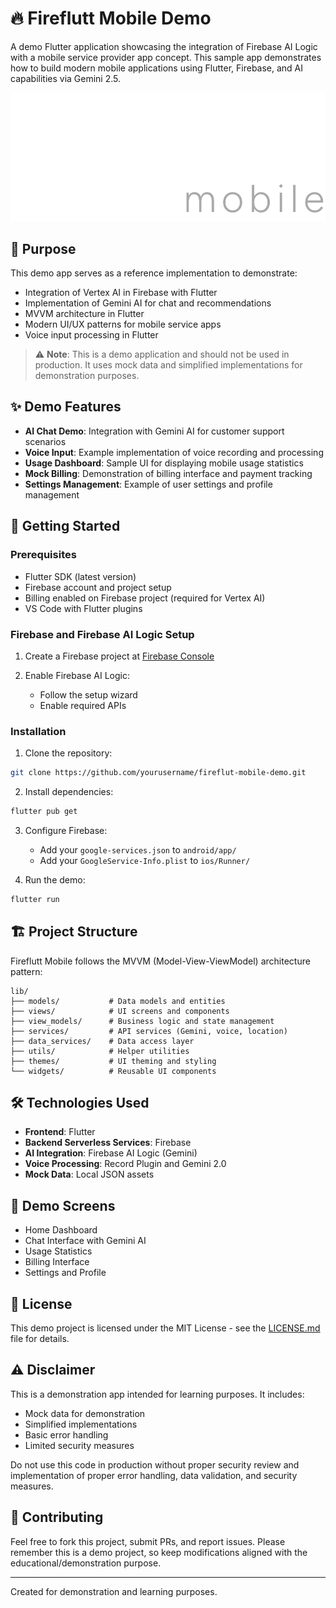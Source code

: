 # 🔥 Fireflutt Mobile Demo

A demo Flutter application showcasing the integration of Firebase AI Logic with a mobile service provider app concept. This sample app demonstrates how to build modern mobile applications using Flutter, Firebase, and AI capabilities via Gemini 2.5.

![Fireflut Mobile Banner](assets/provider-logo.png)

## 🎯 Purpose

This demo app serves as a reference implementation to demonstrate:
- Integration of Vertex AI in Firebase with Flutter
- Implementation of Gemini AI for chat and recommendations
- MVVM architecture in Flutter
- Modern UI/UX patterns for mobile service apps
- Voice input processing in Flutter

> ⚠️ **Note**: This is a demo application and should not be used in production. It uses mock data and simplified implementations for demonstration purposes.

## ✨ Demo Features

- **AI Chat Demo**: Integration with Gemini AI for customer support scenarios
- **Voice Input**: Example implementation of voice recording and processing
- **Usage Dashboard**: Sample UI for displaying mobile usage statistics
- **Mock Billing**: Demonstration of billing interface and payment tracking
- **Settings Management**: Example of user settings and profile management

## 🚀 Getting Started

### Prerequisites

- Flutter SDK (latest version)
- Firebase account and project setup
- Billing enabled on Firebase project (required for Vertex AI)
- VS Code with Flutter plugins

### Firebase and Firebase AI Logic Setup

1. Create a Firebase project at [Firebase Console](https://console.firebase.google.com/)

2. Enable Firebase AI Logic:
   - Follow the setup wizard
   - Enable required APIs
   

### Installation

1. Clone the repository:
```bash
git clone https://github.com/yourusername/fireflut-mobile-demo.git
```

2. Install dependencies:
```bash
flutter pub get
```

3. Configure Firebase:
   - Add your `google-services.json` to `android/app/`
   - Add your `GoogleService-Info.plist` to `ios/Runner/`

4. Run the demo:
```bash
flutter run
```

## 🏗️ Project Structure
Fireflutt Mobile follows the MVVM (Model-View-ViewModel) architecture pattern:

```
lib/
├── models/           # Data models and entities
├── views/            # UI screens and components
├── view_models/      # Business logic and state management
├── services/         # API services (Gemini, voice, location)
├── data_services/    # Data access layer
├── utils/            # Helper utilities
├── themes/           # UI theming and styling
└── widgets/          # Reusable UI components
```

## 🛠️ Technologies Used

- **Frontend**: Flutter
- **Backend Serverless Services**: Firebase
- **AI Integration**: Firebase AI Logic (Gemini)
- **Voice Processing**: Record Plugin and Gemini 2.0
- **Mock Data**: Local JSON assets

## 📱 Demo Screens

- Home Dashboard
- Chat Interface with Gemini AI
- Usage Statistics
- Billing Interface
- Settings and Profile


## 📄 License

This demo project is licensed under the MIT License - see the [LICENSE.md](LICENSE.md) file for details.

## ⚠️ Disclaimer

This is a demonstration app intended for learning purposes. It includes:
- Mock data for demonstration
- Simplified implementations
- Basic error handling
- Limited security measures

Do not use this code in production without proper security review and implementation of proper error handling, data validation, and security measures.

## 🤝 Contributing

Feel free to fork this project, submit PRs, and report issues. Please remember this is a demo project, so keep modifications aligned with the educational/demonstration purpose.

---
Created for demonstration and learning purposes.
